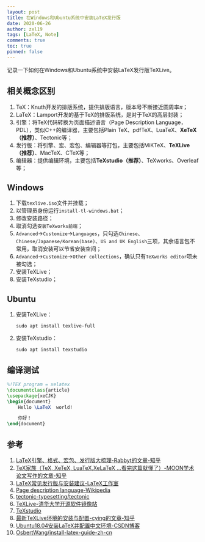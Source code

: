 ```yaml
---
layout: post
title: 在Windows和Ubuntu系统中安装LaTeX发行版
date: 2020-06-26
author: zxl19
tags: [LaTeX, Note]
comments: true
toc: true
pinned: false
---
```


记录一下如何在Windows和Ubuntu系统中安装LaTeX发行版TeXLive。

<!-- more -->

## 相关概念区别

1. TeX：Knuth开发的排版系统，提供排版语言，版本号不断接近圆周率$\pi$；
2. LaTeX：Lamport开发的基于TeX的排版系统，是对于TeX的高层封装；
3. 引擎：将TeX代码转换为页面描述语言（Page Description Language，PDL），类似C++的编译器，主要包括Plain TeX、pdfTeX、LuaTeX、**XeTeX（推荐）**、Tectonic等；
4. 发行版：将引擎、宏、宏包、编辑器等打包，主要包括MiKTeX、**TeXLive（推荐）**、MacTeX、CTeX等；
5. 编辑器：提供编辑环境，主要包括**TeXstudio（推荐）**、TeXworks、Overleaf等；

## Windows

1. 下载`texlive.iso`文件并挂载；
2. 以管理员身份运行`install-tl-windows.bat`；
3. 修改安装路径；
4. 取消勾选`安装TeXworks前端`；
5. `Advanced`->`Customize`->`Languages`，只勾选`Chinese`、`Chinese/Japanese/Korean(base)`、`US and UK English`三项，其余语言包不常用，取消安装可以节省安装空间；
6. `Advanced`->`Customize`->`Other collections`，确认只有`TeXworks editor`项未被勾选；
7. 安装TeXLive；
8. 安装TeXstudio；

## Ubuntu

1. 安装TeXLive：

    ```shell
    sudo apt install texlive-full
    ```

2. 安装TeXstudio：

    ```shell
    sudo apt install texstudio
    ```

## 编译测试

```latex
%!TEX program = xelatex
\documentclass{article}
\usepackage{xeCJK}
\begin{document}
    Hello \LaTeX  world!

    你好！
\end{document}
```

## 参考

1. [LaTeX引擎、格式、宏包、发行版大梳理-Rabbyt的文章-知乎](https://zhuanlan.zhihu.com/p/181557253)
2. [TeX家族（TeX, XeTeX, LuaTeX,XeLaTeX …看完这篇就懂了）-MOON学术论文写作的文章-知乎](https://zhuanlan.zhihu.com/p/248669482)
3. [LaTeX常见发行版与安装建议-LaTeX工作室](http://static.latexstudio.net/article/2019/0422/BeginLaTeX-Install-1.pdf)
4. [Page description language-Wikipedia](https://en.wikipedia.org/wiki/Page_description_language)
5. [tectonic-typesetting/tectonic](https://github.com/tectonic-typesetting/tectonic)
6. [TeXLive-清华大学开源软件镜像站](https://mirrors.tuna.tsinghua.edu.cn/CTAN/systems/texlive/Images/)
7. [TeXstudio](http://texstudio.sourceforge.net/)
8. [最新TeXLive环境的安装与配置-cying的文章-知乎](https://zhuanlan.zhihu.com/p/41855480)
9. [Ubuntu18.04安装LaTeX并配置中文环境-CSDN博客](https://blog.csdn.net/qq_41814939/article/details/82288145)
10. [OsbertWang/install-latex-guide-zh-cn](https://github.com/OsbertWang/install-latex-guide-zh-cn)
